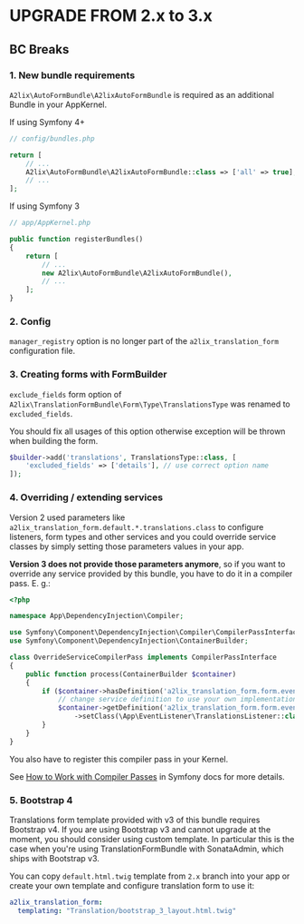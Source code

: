 UPGRADE FROM 2.x to 3.x
=======================

## BC Breaks

### 1. New bundle requirements
```A2lix\AutoFormBundle\A2lixAutoFormBundle``` is required as an additional Bundle in your AppKernel.

If using Symfony 4+
```php
// config/bundles.php

return [
    // ...
    A2lix\AutoFormBundle\A2lixAutoFormBundle::class => ['all' => true],
    // ...
];
```

If using Symfony 3
```php
// app/AppKernel.php

public function registerBundles()
{
    return [
        // ...
        new A2lix\AutoFormBundle\A2lixAutoFormBundle(),
        // ...
    ];
}
```

### 2. Config
```manager_registry``` option is no longer part of the ```a2lix_translation_form``` configuration file.

### 3. Creating forms with FormBuilder
```exclude_fields``` form option of `A2lix\TranslationFormBundle\Form\Type\TranslationsType`
was renamed to ```excluded_fields```.

You should fix all usages of this option otherwise exception will be thrown when building the form.

```php
$builder->add('translations', TranslationsType::class, [
    'excluded_fields' => ['details'], // use correct option name
]);
```

### 4. Overriding / extending services
Version 2 used parameters like `a2lix_translation_form.default.*.translations.class` to configure listeners, form types
and other services and you could override service classes by simply setting those parameters values in your app.

**Version 3 does not provide those parameters anymore**, so if you want to override any service provided by this bundle,
you have to do it in a compiler pass. E. g.:
```php
<?php

namespace App\DependencyInjection\Compiler;

use Symfony\Component\DependencyInjection\Compiler\CompilerPassInterface;
use Symfony\Component\DependencyInjection\ContainerBuilder;

class OverrideServiceCompilerPass implements CompilerPassInterface
{
    public function process(ContainerBuilder $container)
    {
        if ($container->hasDefinition('a2lix_translation_form.form.event_listener.translations_listener')) {
            // change service definition to use your own implementation of TranslationsListener
            $container->getDefinition('a2lix_translation_form.form.event_listener.translations_listener')
                ->setClass(\App\EventListener\TranslationsListener::class);
        }
    }
}
```
You also have to register this compiler pass in your Kernel.

See [How to Work with Compiler Passes](https://symfony.com/doc/current/service_container/compiler_passes.html)
in Symfony docs for more details.

### 5. Bootstrap 4
Translations form template provided with v3 of this bundle requires Bootstrap v4. If you are using Bootstrap v3
and cannot upgrade at the moment, you should consider using custom template.
In particular this is the case when you're using TranslationFormBundle with SonataAdmin, which ships with
Bootstrap v3.

You can copy `default.html.twig` template from `2.x` branch into your app or create your own template
and configure translation form to use it:
```yaml
a2lix_translation_form:
  templating: "Translation/bootstrap_3_layout.html.twig"
```
